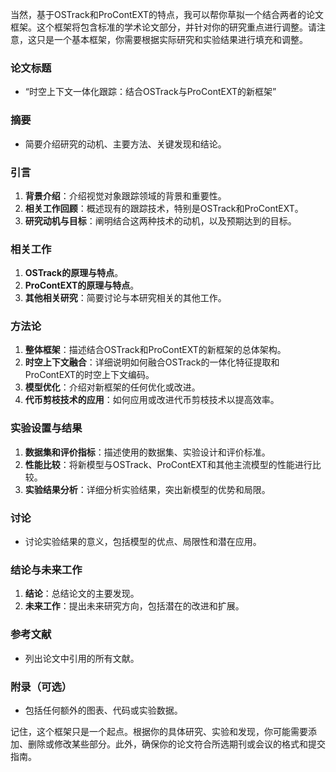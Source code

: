 当然，基于OSTrack和ProContEXT的特点，我可以帮你草拟一个结合两者的论文框架。这个框架将包含标准的学术论文部分，并针对你的研究重点进行调整。请注意，这只是一个基本框架，你需要根据实际研究和实验结果进行填充和调整。

### 论文标题
- “时空上下文一体化跟踪：结合OSTrack与ProContEXT的新框架”

### 摘要
- 简要介绍研究的动机、主要方法、关键发现和结论。

### 引言
1. **背景介绍**：介绍视觉对象跟踪领域的背景和重要性。
2. **相关工作回顾**：概述现有的跟踪技术，特别是OSTrack和ProContEXT。
3. **研究动机与目标**：阐明结合这两种技术的动机，以及预期达到的目标。

### 相关工作
1. **OSTrack的原理与特点**。
2. **ProContEXT的原理与特点**。
3. **其他相关研究**：简要讨论与本研究相关的其他工作。

### 方法论
1. **整体框架**：描述结合OSTrack和ProContEXT的新框架的总体架构。
2. **时空上下文融合**：详细说明如何融合OSTrack的一体化特征提取和ProContEXT的时空上下文编码。
3. **模型优化**：介绍对新框架的任何优化或改进。
4. **代币剪枝技术的应用**：如何应用或改进代币剪枝技术以提高效率。

### 实验设置与结果
1. **数据集和评价指标**：描述使用的数据集、实验设计和评价标准。
2. **性能比较**：将新模型与OSTrack、ProContEXT和其他主流模型的性能进行比较。
3. **实验结果分析**：详细分析实验结果，突出新模型的优势和局限。

### 讨论
- 讨论实验结果的意义，包括模型的优点、局限性和潜在应用。

### 结论与未来工作
1. **结论**：总结论文的主要发现。
2. **未来工作**：提出未来研究方向，包括潜在的改进和扩展。

### 参考文献
- 列出论文中引用的所有文献。

### 附录（可选）
- 包括任何额外的图表、代码或实验数据。

记住，这个框架只是一个起点。根据你的具体研究、实验和发现，你可能需要添加、删除或修改某些部分。此外，确保你的论文符合所选期刊或会议的格式和提交指南。